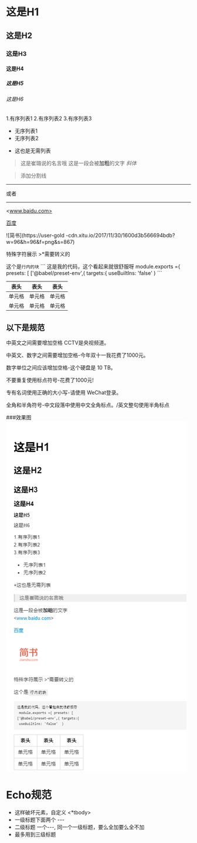 # 这是H1
## 这是H2
### 这是H3
#### 这是H4
##### 这是H5
###### 这是H6

1.有序列表1
2.有序列表2
3.有序列表3

- 无序列表1 
- 无序列表2

+ 这也是无需列表

>这是崔璐说的名言哦
这是一段会被**加粗**的文字
*斜体*

> 添加分割线
---
或者
***

  <www.baidu.com>

[百度](http://www.baidu.com)

![简书](https://user-gold -cdn.xitu.io/2017/11/30/1600d3b566694bdb?w=96&h=96&f=png&s=867)

特殊字符展示 \>\*需要转义的

这个是`行内的块`
\```
这是我的代码，这个看起来就很舒服呀
 module.exports ={ presets: [
['@babel/preset-env',( targets:{
 useBuiltlns: 'false'  )
\```

|  表头  |  表头  |  表头  |
|  ----  |  ----  |  ----  |
|  单元格  |  单元格  |  单元格  |
|  单元格  |  单元格  |  单元格  |

## 以下是规范
中英文之间需要增加空格 CCTV是央视频道。

中英文、数字之间需要增加空格-今年双十一我花费了1000元。

数字单位之间应该增加空格-这个硬盘是 10 TB。

不要重复使用标点符号-花费了1000元!

专有名词使用正确的大小写-请使用 WeChat登录。

全角和半角符号-中文段落中使用中文全角标点。/英文整句使用半角标点


###效果图
![效果图](../images/md-preview.png)

# Echo规范
- 这样破坏元素，自定义 <*tbody>
- 一级标题下面两个 ---
- 二级标题 一个---, 同一个一级标题，要么全加要么全不加
- 最多用到三级标题